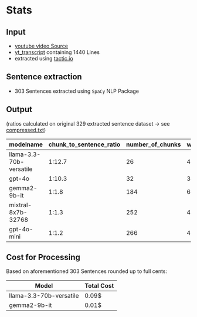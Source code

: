 # Stats
## Input
- [youtube video Source](https://youtu.be/syDpQtORBzg)
- [yt_transcript](./assets/yt_transcript.txt) containing 1440 Lines
- extracted using [tactic.io](https://tactiq.io/tools/youtube-transcript)

## Sentence extraction
- 303 Sentences extracted using `SpaCy` NLP Package

## Output
(ratios calculated on original 329 extracted sentence dataset -> see [compressed.txt](./assets/compressed.txt))

modelname | chunk_to_sentence_ratio | number_of_chunks | words_per_chunk
--- | --- | --- | ---
llama-3.3-70b-versatile | 1:12.7 | 26 | 428.6
gpt-4o | 1:10.3 | 32 | 348.2
gemma2-9b-it | 1:1.8 | 184 | 60.5
mixtral-8x7b-32768 | 1:1.3 | 252 | 44.2
gpt-4o-mini | 1:1.2 | 266 | 41.8

## Cost for Processing
Based on aforementioned 303 Sentences rounded up to full cents:

Model | Total Cost
--- | ---
llama-3.3-70b-versatile | 0.09$
gemma2-9b-it | 0.01$
